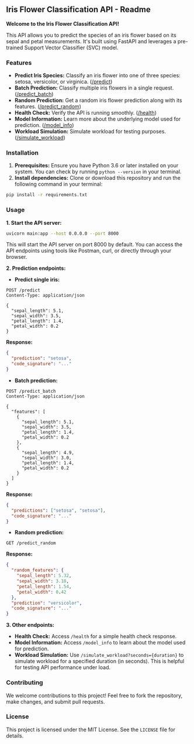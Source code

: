 ## Iris Flower Classification API - Readme

**Welcome to the Iris Flower Classification API!**

This API allows you to predict the species of an iris flower based on its sepal and petal measurements. It's built using FastAPI and leverages a pre-trained Support Vector Classifier (SVC) model.

### Features

* **Predict Iris Species:**  Classify an iris flower into one of three species: setosa, versicolor, or virginica. ([/predict](/predict))
* **Batch Prediction:**  Classify multiple iris flowers in a single request. ([/predict_batch](/predict_batch))
* **Random Prediction:** Get a random iris flower prediction along with its features. ([/predict_random](/predict_random))
* **Health Check:** Verify the API is running smoothly. ([/health](/health))
* **Model Information:** Learn more about the underlying model used for prediction. ([/model_info](/model_info))
* **Workload Simulation:** Simulate workload for testing purposes. ([/simulate_workload](/simulate_workload))

### Installation

1. **Prerequisites:** Ensure you have Python 3.6 or later installed on your system. You can check by running `python --version` in your terminal.
2. **Install dependencies:** Clone or download this repository and run the following command in your terminal:

```bash
pip install -r requirements.txt
```

### Usage

**1. Start the API server:**

```bash
uvicorn main:app --host 0.0.0.0 --port 8000
```

This will start the API server on port 8000 by default. You can access the API endpoints using tools like Postman, curl, or directly through your browser.

**2. Prediction endpoints:**

- **Predict single iris:**

```
POST /predict
Content-Type: application/json

{
  "sepal_length": 5.1,
  "sepal_width": 3.5,
  "petal_length": 1.4,
  "petal_width": 0.2
}
```

**Response:**

```json
{
  "prediction": "setosa",
  "code_signature": "..."
}
```

- **Batch prediction:**

```
POST /predict_batch
Content-Type: application/json

{
  "features": [
    {
      "sepal_length": 5.1,
      "sepal_width": 3.5,
      "petal_length": 1.4,
      "petal_width": 0.2
    },
    {
      "sepal_length": 4.9,
      "sepal_width": 3.0,
      "petal_length": 1.4,
      "petal_width": 0.2
    }
  ]
}
```

**Response:**

```json
{
  "predictions": ["setosa", "setosa"],
  "code_signature": "..."
}
```

- **Random prediction:**

```
GET /predict_random
```

**Response:**

```json
{
  "random_features": {
    "sepal_length": 5.32,
    "sepal_width": 3.18,
    "petal_length": 1.54,
    "petal_width": 0.42
  },
  "prediction": "versicolor",
  "code_signature": "..."
}
```

**3. Other endpoints:**

* **Health Check:** Access `/health` for a simple health check response.
* **Model Information:** Access `/model_info` to learn about the model used for prediction.
* **Workload Simulation:** Use `/simulate_workload?seconds={duration}` to simulate workload for a specified duration (in seconds). This is helpful for testing API performance under load.

### Contributing

We welcome contributions to this project! Feel free to fork the repository, make changes, and submit pull requests.

### License

This project is licensed under the MIT License. See the `LICENSE` file for details.
